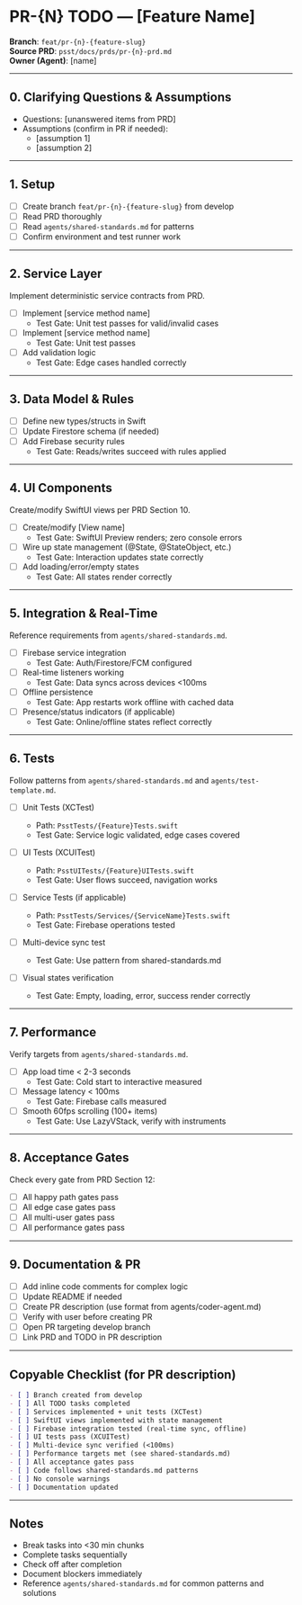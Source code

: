 # PR-{N} TODO — [Feature Name]

**Branch**: `feat/pr-{n}-{feature-slug}`  
**Source PRD**: `psst/docs/prds/pr-{n}-prd.md`  
**Owner (Agent)**: [name]

---

## 0. Clarifying Questions & Assumptions

- Questions: [unanswered items from PRD]
- Assumptions (confirm in PR if needed):
  - [assumption 1]
  - [assumption 2]

---

## 1. Setup

- [ ] Create branch `feat/pr-{n}-{feature-slug}` from develop
- [ ] Read PRD thoroughly
- [ ] Read `agents/shared-standards.md` for patterns
- [ ] Confirm environment and test runner work

---

## 2. Service Layer

Implement deterministic service contracts from PRD.

- [ ] Implement [service method name]
  - Test Gate: Unit test passes for valid/invalid cases
- [ ] Implement [service method name]
  - Test Gate: Unit test passes
- [ ] Add validation logic
  - Test Gate: Edge cases handled correctly

---

## 3. Data Model & Rules

- [ ] Define new types/structs in Swift
- [ ] Update Firestore schema (if needed)
- [ ] Add Firebase security rules
  - Test Gate: Reads/writes succeed with rules applied

---

## 4. UI Components

Create/modify SwiftUI views per PRD Section 10.

- [ ] Create/modify [View name]
  - Test Gate: SwiftUI Preview renders; zero console errors
- [ ] Wire up state management (@State, @StateObject, etc.)
  - Test Gate: Interaction updates state correctly
- [ ] Add loading/error/empty states
  - Test Gate: All states render correctly

---

## 5. Integration & Real-Time

Reference requirements from `agents/shared-standards.md`.

- [ ] Firebase service integration
  - Test Gate: Auth/Firestore/FCM configured
- [ ] Real-time listeners working
  - Test Gate: Data syncs across devices <100ms
- [ ] Offline persistence
  - Test Gate: App restarts work offline with cached data
- [ ] Presence/status indicators (if applicable)
  - Test Gate: Online/offline states reflect correctly

---

## 6. Tests

Follow patterns from `agents/shared-standards.md` and `agents/test-template.md`.

- [ ] Unit Tests (XCTest)
  - Path: `PsstTests/{Feature}Tests.swift`
  - Test Gate: Service logic validated, edge cases covered
  
- [ ] UI Tests (XCUITest)
  - Path: `PsstUITests/{Feature}UITests.swift`
  - Test Gate: User flows succeed, navigation works
  
- [ ] Service Tests (if applicable)
  - Path: `PsstTests/Services/{ServiceName}Tests.swift`
  - Test Gate: Firebase operations tested
  
- [ ] Multi-device sync test
  - Test Gate: Use pattern from shared-standards.md
  
- [ ] Visual states verification
  - Test Gate: Empty, loading, error, success render correctly

---

## 7. Performance

Verify targets from `agents/shared-standards.md`.

- [ ] App load time < 2-3 seconds
  - Test Gate: Cold start to interactive measured
- [ ] Message latency < 100ms
  - Test Gate: Firebase calls measured
- [ ] Smooth 60fps scrolling (100+ items)
  - Test Gate: Use LazyVStack, verify with instruments

---

## 8. Acceptance Gates

Check every gate from PRD Section 12:
- [ ] All happy path gates pass
- [ ] All edge case gates pass
- [ ] All multi-user gates pass
- [ ] All performance gates pass

---

## 9. Documentation & PR

- [ ] Add inline code comments for complex logic
- [ ] Update README if needed
- [ ] Create PR description (use format from agents/coder-agent.md)
- [ ] Verify with user before creating PR
- [ ] Open PR targeting develop branch
- [ ] Link PRD and TODO in PR description

---

## Copyable Checklist (for PR description)

```markdown
- [ ] Branch created from develop
- [ ] All TODO tasks completed
- [ ] Services implemented + unit tests (XCTest)
- [ ] SwiftUI views implemented with state management
- [ ] Firebase integration tested (real-time sync, offline)
- [ ] UI tests pass (XCUITest)
- [ ] Multi-device sync verified (<100ms)
- [ ] Performance targets met (see shared-standards.md)
- [ ] All acceptance gates pass
- [ ] Code follows shared-standards.md patterns
- [ ] No console warnings
- [ ] Documentation updated
```

---

## Notes

- Break tasks into <30 min chunks
- Complete tasks sequentially
- Check off after completion
- Document blockers immediately
- Reference `agents/shared-standards.md` for common patterns and solutions
